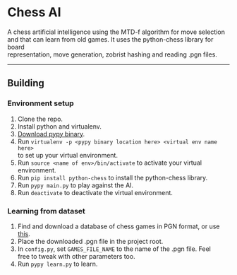 # Chess AI

A chess artificial intelligence using the MTD-f algorithm for move selection  
and that can learn from old games. It uses the python-chess library for board  
representation, move generation, zobrist hashing and reading .pgn files.

----------

## Building

### Environment setup

1. Clone the repo.
2. Install python and virtualenv.
3. [Download pypy binary](http://pypy.org/download.html).
4. Run `virtualenv -p <pypy binary location here> <virtual env name here>`  
to set up your virtual environment.
5. Run `source <name of env>/bin/activate` to activate your virtual  
environment.
6. Run `pip install python-chess` to install the python-chess library.
7. Run `pypy main.py` to play against the AI.
8. Run `deactivate` to deactivate the virtual environment.

### Learning from dataset

1. Find and download a database of chess games in PGN format, or use [this](https://drive.google.com/file/d/0BwU3DiBuFdpWYnBBQWUtWXJTenM/view?usp=sharing).
2. Place the downloaded .pgn file in the project root.
3. In `config.py`, set `GAMES_FILE_NAME` to the name of the .pgn file. Feel  
free to tweak with other parameters too.
4. Run `pypy learn.py` to learn.